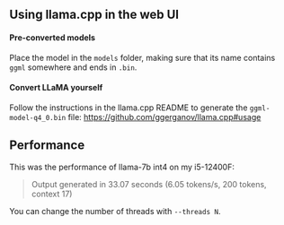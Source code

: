 ## Using llama.cpp in the web UI

#### Pre-converted models

Place the model in the `models` folder, making sure that its name contains `ggml` somewhere and ends in `.bin`.

#### Convert LLaMA yourself

Follow the instructions in the llama.cpp README to generate the `ggml-model-q4_0.bin` file: https://github.com/ggerganov/llama.cpp#usage

## Performance

This was the performance of llama-7b int4 on my i5-12400F:

> Output generated in 33.07 seconds (6.05 tokens/s, 200 tokens, context 17)

You can change the number of threads with `--threads N`.
